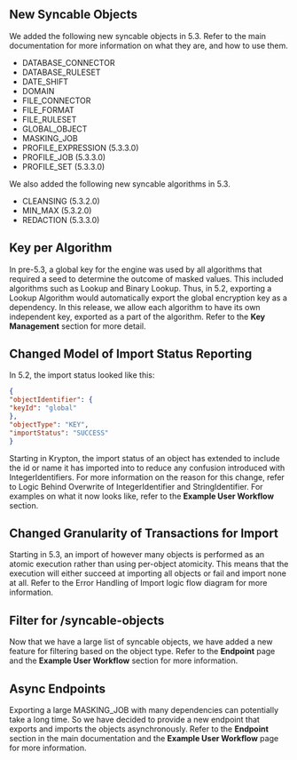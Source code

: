 ## New Syncable Objects

We added the following new syncable objects in 5.3. Refer to the
main documentation for more information on what they are, and how to use
them.

  - DATABASE_CONNECTOR
  - DATABASE_RULESET
  - DATE_SHIFT
  - DOMAIN
  - FILE_CONNECTOR
  - FILE_FORMAT
  - FILE_RULESET
  - GLOBAL_OBJECT
  - MASKING_JOB
  - PROFILE_EXPRESSION (5.3.3.0)
  - PROFILE_JOB (5.3.3.0)
  - PROFILE_SET (5.3.3.0)

We also added the following new syncable algorithms in 5.3.

 - CLEANSING (5.3.2.0)
 - MIN_MAX (5.3.2.0)
 - REDACTION (5.3.3.0)

## Key per Algorithm

In pre-5.3, a global key for the engine was used by all algorithms that
required a seed to determine the outcome of masked values. This included
algorithms such as Lookup and Binary Lookup. Thus, in 5.2, exporting a
Lookup Algorithm would automatically export the global encryption key as
a dependency. In this release, we allow each algorithm to have its own
independent key, exported as a part of the algorithm. Refer to the **Key
Management** section for more detail.

## Changed Model of Import Status Reporting

In 5.2, the import status looked like this:

``` json
{
"objectIdentifier": {
"keyId": "global"
},
"objectType": "KEY",
"importStatus": "SUCCESS"
}
```

Starting in Krypton, the import status of an object has extended to
include the id or name it has imported into to reduce any confusion
introduced with IntegerIdentifiers. For more information on the reason
for this change, refer to Logic Behind Overwrite of IntegerIdentifier
and StringIdentifier. For examples on what it now looks like, refer to
the **Example User Workflow** section.

## Changed Granularity of Transactions for Import

Starting in 5.3, an import of however many objects is performed as an atomic
execution rather than using per-object atomicity. This means that the
execution will either succeed at importing all objects or fail and import none
at all. Refer to the Error Handling of Import logic flow diagram for
more information.

## Filter for /syncable-objects

Now that we have a large list of syncable objects, we have added a new
feature for filtering based on the object type. Refer to the
**Endpoint** page and the **Example User
Workflow** section for more information.

## Async Endpoints

Exporting a large MASKING\_JOB with many dependencies can potentially
take a long time. So we have decided to provide a new endpoint that
exports and imports the objects asynchronously. Refer to the
**Endpoint** section in the main documentation and the **Example User
Workflow** page for more information.
